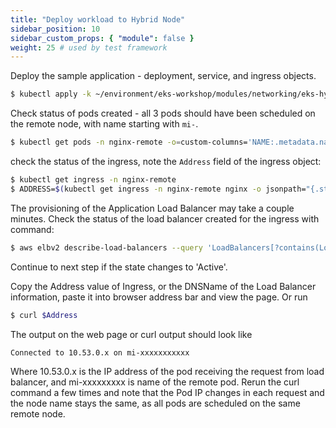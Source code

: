 ```yaml
---
title: "Deploy workload to Hybrid Node"
sidebar_position: 10
sidebar_custom_props: { "module": false }
weight: 25 # used by test framework
---
```


Deploy the sample application - deployment, service, and ingress objects.

```bash
$ kubectl apply -k ~/environment/eks-workshop/modules/networking/eks-hybrid-nodes/kustomize
```


Check status of pods created - all 3 pods should have been scheduled on the remote node, with name starting with `mi-`. 

```bash
$ kubectl get pods -n nginx-remote -o=custom-columns='NAME:.metadata.name,NODE:.spec.nodeName'
```



check the status of the ingress, note the `Address` field of the ingress object:

```bash
$ kubectl get ingress -n nginx-remote 
$ ADDRESS=$(kubectl get ingress -n nginx-remote nginx -o jsonpath="{.status.loadBalancer.ingress[*].hostname}{'\n'}")
```

The provisioning of the Application Load Balancer may take a couple minutes.  Check the status of the load balancer created for the ingress with command:

```bash
$ aws elbv2 describe-load-balancers --query 'LoadBalancers[?contains(LoadBalancerName, `k8s-nginxrem-nginx`) == `true`]'
```

Continue to next step if the state changes to 'Active'.

Copy the Address value of Ingress, or the DNSName of the Load Balancer information, paste it into browser address bar and view the page.  Or run

```bash
$ curl $Address
```

The output on the web page or curl output should look like

```
Connected to 10.53.0.x on mi-xxxxxxxxxxx 
```

Where 10.53.0.x is the IP address of the pod receiving the request from load balancer, and mi-xxxxxxxxx is name of the remote pod.  Rerun the curl command a few times and note that the Pod IP changes in each request and the node name stays the same, as all pods are scheduled on the same remote node.
